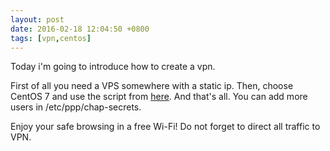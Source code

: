 ```yaml
---
layout: post
date: 2016-02-18 12:04:50 +0800
tags: [vpn,centos]
---
```


Today i'm going to introduce how to create a vpn.

First of all you need a VPS somewhere with a static ip. Then, choose CentOS 7 and use the script from [here](https://github.com/travislee8964/L2TP-VPN-installation-script-for-CentOS-7). And that's all. You can add more users in /etc/ppp/chap-secrets.

Enjoy your safe browsing in a free Wi-Fi! Do not forget to direct all traffic to VPN.